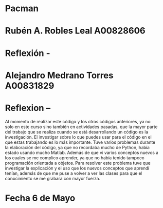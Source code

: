 # Pacman
# Rubén A. Robles Leal A00828606
# Reflexión -
# Alejandro Medrano Torres A00831829
# Reflexion – 
Al momento de realizar este código y los otros códigos anteriores, ya no solo en este curso sino también en actividades pasadas, que la mayor parte del trabajo que se realiza cuando se está desarrollando un código es la investigación. El investigar sobre lo que puedes usar para el código en el que estas trabajando es lo más importante. 
Tuve varios problemas durante la elaboración del código, ya que no recordaba mucho de Python, había estado usando mucho Matlab. Además de que vi varios conceptos nuevos a los cuales se me complico aprender, ya que no había tenido tampoco programación orientada a objetos. Para resolver este problema tuve que investigar la explicación y el uso que los nuevos conceptos que aprendí tenían, además de que me puse a volver a ver las clases para que el conocimiento se me grabara con mayor fuerza. 

# Fecha 6 de Mayo
